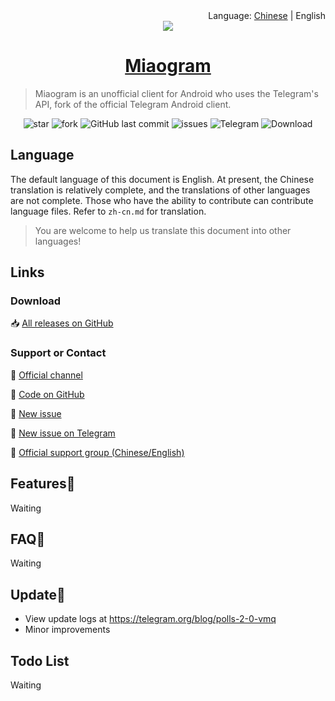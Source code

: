 <div align="right">Language: <a title="Chinese" href="https://miaogram.github.io/Miaogram/zh-cn.html">Chinese</a> | English </div>
<link rel="icon" href="/favicon.ico" mce_href="/favicon.ico" type="image/x-icon">
<link rel="shortcut icon" href="/favicon.ico" mce_href="/favicon.ico" type="image/x-icon">
<div align="center"><img src ="https://image.gslb.dawnlab.me/7b8f4d8d99e1f105db4f0bfdf4bcd053.png"/></div>

<h1 align="center"><a href="https://miaogram.github.io/Miaogram/" target="_blank">Miaogram</a></h1>

> Miaogram is an unofficial client for Android who uses the Telegram's API, fork of the official Telegram Android client.

<p align="center">
<img alt="star" src="https://img.shields.io/github/stars/Miaogram/Miaogram.svg"/>
<img alt="fork" src="https://img.shields.io/github/forks/Miaogram/Miaogram.svg"/>
<img alt="GitHub last commit" src="https://img.shields.io/github/last-commit/Miaogram/Miaogram.svg?label=commits">
<img alt="issues" src="https://img.shields.io/github/issues/Miaogram/Miaogram.svg"/>
<img alt="Telegram" src="https://img.shields.io/badge/Telegram-blue.svg"/>
<img alt="Download" src="https://img.shields.io/badge/download-29.9KB-brightgreen.svg"/>
</p>

## Language

The default language of this document is English. At present, the Chinese translation is relatively complete, and the translations of other languages are not complete. Those who have the ability to contribute can contribute language files. Refer to `zh-cn.md` for translation.

> You are welcome to help us translate this document into other languages!

## Links

### Download

📥 [All releases on GitHub](https://github.com/Miaogram/Miaogram/releases)

### Support or Contact

📢 [Official channel](https://t.me/Miaogram)

📝 [Code on GitHub](https://github.com/Miaogram/Miaogram/)

🐛 [New issue](https://github.com/Miaogram/Miaogram/issues)

🐛 [New issue on Telegram](https://github.com/Miaogram/Miaogram/issues)

🚩 [Official support group (Chinese/English)]()

## Features📡

Waiting

## FAQ🎐

Waiting

## Update🔌

- View update logs at https://telegram.org/blog/polls-2-0-vmq
- Minor improvements

## Todo List

Waiting